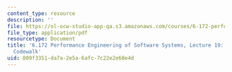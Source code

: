 ```yaml
---
content_type: resource
description: ''
file: https://ol-ocw-studio-app-qa.s3.amazonaws.com/courses/6-172-performance-engineering-of-software-systems-fall-2018/809f3351da7a2e5a6afc7c22e2e68e4d_MIT6_172F18_lec19.pdf
file_type: application/pdf
resourcetype: Document
title: '6.172 Performance Engineering of Software Systems, Lecture 19: Leiserchess
  Codewalk'
uid: 809f3351-da7a-2e5a-6afc-7c22e2e68e4d
---
```

